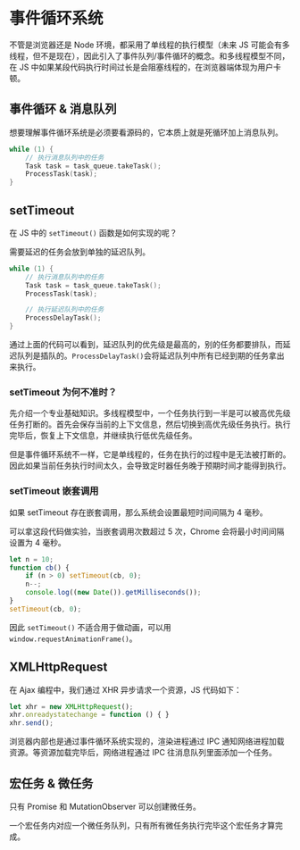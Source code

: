 # 事件循环系统

不管是浏览器还是 Node 环境，都采用了单线程的执行模型（未来 JS 可能会有多线程，但不是现在），因此引入了事件队列/事件循环的概念。和多线程模型不同，在 JS 中如果某段代码执行时间过长是会阻塞线程的，在浏览器端体现为用户卡顿。

## 事件循环 & 消息队列
想要理解事件循环系统是必须要看源码的，它本质上就是死循环加上消息队列。

```cpp
while (1) {
    // 执行消息队列中的任务
    Task task = task_queue.takeTask();
    ProcessTask(task);
}
```

## setTimeout
在 JS 中的 `setTimeout()` 函数是如何实现的呢？

需要延迟的任务会放到单独的延迟队列。
```cpp
while (1) {
    // 执行消息队列中的任务
    Task task = task_queue.takeTask();
    ProcessTask(task);

    // 执行延迟队列中的任务
    ProcessDelayTask();
}
```
通过上面的代码可以看到，延迟队列的优先级是最高的，别的任务都要排队，而延迟队列是插队的。`ProcessDelayTask()`会将延迟队列中所有已经到期的任务拿出来执行。

### setTimeout 为何不准时？
先介绍一个专业基础知识。多线程模型中，一个任务执行到一半是可以被高优先级任务打断的。首先会保存当前的上下文信息，然后切换到高优先级任务执行。执行完毕后，恢复上下文信息，并继续执行低优先级任务。

但是事件循环系统不一样，它是单线程的，任务在执行的过程中是无法被打断的。因此如果当前任务执行时间太久，会导致定时器任务晚于预期时间才能得到执行。

### setTimeout 嵌套调用
如果 setTimeout 存在嵌套调用，那么系统会设置最短时间间隔为 4 毫秒。

可以拿这段代码做实验，当嵌套调用次数超过 5 次，Chrome 会将最小时间间隔设置为 4 毫秒。
```javascript
let n = 10;
function cb() {
    if (n > 0) setTimeout(cb, 0);
    n--;
    console.log((new Date()).getMilliseconds());
}
setTimeout(cb, 0);
```

因此 `setTimeout()` 不适合用于做动画，可以用 `window.requestAnimationFrame()`。

## XMLHttpRequest
在 Ajax 编程中，我们通过 XHR 异步请求一个资源，JS 代码如下：
```javascript
let xhr = new XMLHttpRequest();
xhr.onreadystatechange = function () { }
xhr.send();
```

浏览器内部也是通过事件循环系统实现的，渲染进程通过 IPC 通知网络进程加载资源。等资源加载完毕后，网络进程通过 IPC 往消息队列里面添加一个任务。

## 宏任务 & 微任务
只有 Promise 和 MutationObserver 可以创建微任务。

一个宏任务内对应一个微任务队列，只有所有微任务执行完毕这个宏任务才算完成。
